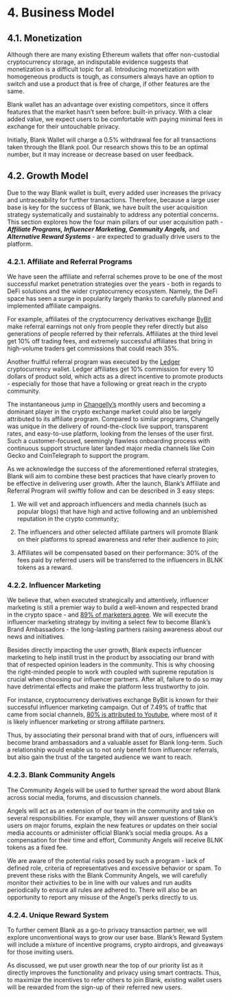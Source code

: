 # 4. Business Model

## 4.1. Monetization

Although there are many existing Ethereum wallets that offer non-custodial cryptocurrency storage, an indisputable evidence suggests that monetization is a difficult topic for all. Introducing monetization with homogeneous products is tough, as consumers always have an option to switch and use a product that is free of charge, if other features are the same.

Blank wallet has an advantage over existing competitors, since it offers features that the market hasn’t seen before: built-in privacy. With a clear added value, we expect users to be comfortable with paying minimal fees in exchange for their untouchable privacy.

Initially, Blank Wallet will charge a 0.5% withdrawal fee for all transactions taken through the Blank pool. Our research shows this to be an optimal number, but it may increase or decrease based on user feedback.

## 4.2. Growth Model

Due to the way Blank wallet is built, every added user increases the privacy and untraceability for further transactions. Therefore, because a large user base is key for the success of Blank, we have built the user acquisition strategy systematically and sustainably to address any potential concerns. This section explores how the four main pillars of our user acquisition path - **_Affiliate Programs, Influencer Marketing, Community Angels,_** and **_Alternative Reward Systems_** -  are expected to gradually drive users to the platform.

### 4.2.1. Affiliate and Referral Programs

We have seen the affiliate and referral schemes prove to be one of the most successful market penetration strategies over the years - both in regards to DeFi solutions and the wider cryptocurrency ecosystem. Namely, the DeFi space has seen a surge in popularity largely thanks to carefully planned and implemented affiliate campaigns. 

For example, affiliates of the cryptocurrency derivatives exchange [ByBit](https://medium.com/bybit-ambassadors/guide-about-how-to-use-and-join-the-referance-and-affiliate-program-582b0b88d388) make referral earnings not only from people they refer directly but also generations of people referred by their referrals. Affiliates at the third level get 10% off trading fees, and extremely successful affiliates that bring in high-volume traders get commissions that could reach 35%.

Another fruitful referral program was executed by the [Ledger](https://www.ledger.com/partners) cryptocurrency wallet. Ledger affiliates get 10% commission for every 10 dollars of product sold, which acts as a direct incentive to promote products - especially for those that have a following or great reach in the crypto community.

The instantaneous jump in [Changelly’s](https://changelly.com/blog/changelly-affiliate-program-link/) monthly users and becoming a dominant player in the crypto exchange market could also be largely attributed to its affiliate program. Compared to similar programs, Changelly was unique in the delivery of round-the-clock live support, transparent rates, and easy-to-use platform, looking from the lenses of the user first. Such a customer-focused, seemingly flawless onboarding process with continuous support structure later landed major media channels like Coin Gecko and CoinTelegraph to support the program.

As we acknowledge the success of the aforementioned referral strategies, Blank will aim to combine these best practices that have clearly proven to be effective in delivering user growth. After the launch, Blank’s Affiliate and Referral Program will swiftly follow and can be described in 3 easy steps:

1.   We will vet and approach influencers and media channels (such as popular blogs) that have high and active following and an unblemished reputation in the crypto community;
    
2.   The influencers and other selected affiliate partners will promote Blank on their platforms to spread awareness and refer their audience to join;
   
3.   Affiliates will be compensated based on their performance: 30% of the fees paid by referred users will be transferred to the influencers in BLNK tokens as a reward.

### 4.2.2. Influencer Marketing

We believe that, when executed strategically and attentively, influencer marketing is still a premier way to build a well-known and respected brand in the crypto space - and [89% of marketers agree](https://www.smartinsights.com/online-pr/influencer-marketing-effectiveness/). We will execute the influencer marketing strategy by inviting a select few to become Blank’s Brand Ambassadors - the long-lasting partners raising awareness about our news and initiatives.

Besides directly impacting the user growth, Blank expects influencer marketing to help instill trust in the product by associating our brand with that of respected opinion leaders in the community. This is why choosing the right-minded people to work with coupled with supreme reputation is crucial when choosing our influencer partners. After all, failure to do so may have detrimental effects and make the platform less trustworthy to join.

For instance, cryptocurrency derivatives exchange ByBit is known for their successful influencer marketing campaign. Out of 7.49% of traffic that came from social channels, [80% is attributed to Youtube](https://www.similarweb.com/website/bybit.com/#overview), where most of it is likely influencer marketing or strong affiliate partners. 

Thus, by associating their personal brand with that of ours, influencers will become brand ambassadors and a valuable asset for Blank long-term. Such a relationship would enable us to not only benefit from influencer referrals, but also gain the trust of the targeted audience we want to reach.

### 4.2.3. Blank Community Angels

The Community Angels will be used to further spread the word about Blank across social media, forums, and discussion channels. 

Angels will act as an extension of our team in the community and take on several responsibilities. For example, they will answer questions of Blank’s users on major forums, explain the new features or updates on their social media accounts or administer official Blank’s social media groups. As a compensation for their time and effort, Community Angels will receive BLNK tokens as a fixed fee. 

We are aware of the potential risks posed by such a program - lack of defined role, criteria of representatives and excessive behavior or spam. To prevent these risks with the Blank Community Angels, we will carefully monitor their activities to be in line with our values and run audits periodically to ensure all rules are adhered to. There will also be an opportunity to report any misuse of the Angel’s perks directly to us.

### 4.2.4. Unique Reward System

To further cement Blank as a go-to privacy transaction partner, we will explore unconventional ways to grow our user base. Blank’s Reward System will include a mixture of incentive programs, crypto airdrops, and giveaways for those inviting users. 

As discussed, we put user growth near the top of our priority list as it directly improves the functionality and privacy using smart contracts. Thus, to maximize the incentives to refer others to join Blank, existing wallet users will be rewarded from the sign-up of their referred new users. 